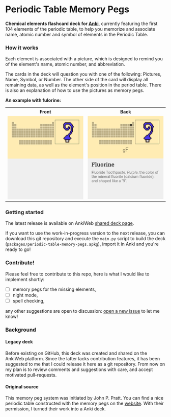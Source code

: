 # Periodic Table Memory Pegs

**Chemical elements flashcard deck for [Anki](https://apps.ankiweb.net/)**,
currently featuring the first 104 elements of the periodic table,
to help you memorize and associate name, atomic number and symbol of
elements in the Periodic Table.

### How it works

Each element is associated with a picture,
which is designed to remind you
of the element's name, atomic number, and abbreviation.

The cards in the deck will question you with one of the following:
Pictures, Name, Symbol, or Number.
The other side of the card will display all remaining data, as well as the
element's position in the period table.
There is also an explanation of how to use the pictures as memory pegs.

**An example with fulorine:**

<table>
    <tr>
        <th scope="col">Front</th>
        <th scope="col">Back</th>
    </tr>
    <tr>
        <td><img src="preview/fluorine_front.png" /></td>
        <td><img src="preview/fluorine_back.png" /></td>
    </tr>
</table>

### Getting started

The latest release is available on AnkiWeb
[shared deck page](https://ankiweb.net/shared/info/490209917).

If you want to use the work-in-progress version to the next release,
you can download this git repository
and execute the `main.py` script to build the deck
(`packages/periodic-table-memory-pegs.apkg`),
import it in Anki and you're ready to go!

### Contribute!

Please feel free to contribute to this repo,
here is what I would like to implement shortly:

- [ ] memory pegs for the missing elements,
- [ ] night mode,
- [ ] spell checking,

any other suggestions are open to discussion:
[open a new issue](https://github.com/remiberthoz/anki-periodic-table-memory-pegs/issues)
to let me know!

### Background

#### Legacy deck

Before existing on GitHub,
this deck was created and shared on the AnkiWeb platform.
Since the latter lacks contribution features, it has been suggested to me
that I could release it here as a git repository.
From now on my plan is to review comments and suggestions with care,
and accept motivated pull-requests.

#### Original source

This memory peg system was initiated by John P. Pratt.
You can find a nice periodic table constructed with the memory pegs on the
[website](http://www.johnpratt.com/atomic/periodic.html).
With their permission, I turned their work into a Anki deck.

